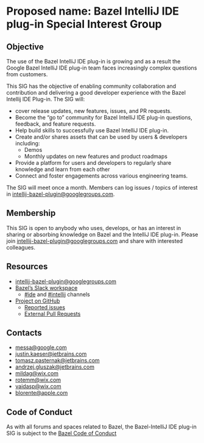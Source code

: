 # Proposed name: Bazel IntelliJ IDE plug-in Special Interest Group

## Objective

The use of the Bazel IntelliJ IDE plug-in is growing and as a result the Google Bazel IntelliJ IDE plug-in team faces increasingly complex questions from customers.

This SIG has the objective of enabling community collaboration and contribution and delivering a good developer experience with the Bazel Intellij IDE Plug-in.  The SIG will:

* cover release updates, new features, issues, and PR requests.
* Become the “go to” community for Bazel IntelliJ IDE plug-in questions, feedback, and feature requests.
* Help build skills to successfully use Bazel IntelliJ IDE plug-in.
* Create and/or shares assets that can be used by users & developers including:
  * Demos
  * Monthly updates on new features and product roadmaps
* Provide a platform for users and developers to regularly share knowledge and learn from each other
* Connect and foster engagements across various engineering teams.

The SIG will meet once a month.  Members can log issues / topics of interest in [intellij-bazel-plugin@googlegroups.com](https://groups.google.com/g/intellij-bazel-plugin).

## Membership

This SIG is open to anybody who uses, develops, or has an interest in sharing or absorbing knowledge on Bazel and the IntelliJ IDE plug-in. Please join [intellij-bazel-plugin@googlegroups.com](https://groups.google.com/g/intellij-bazel-plugin) and share with interested colleagues.

## Resources

* [intellij-bazel-plugin@googlegroups.com](https://groups.google.com/g/intellij-bazel-plugin)
* [Bazel’s Slack workspace](https://join.slack.com/t/bazelbuild/shared_invite/zt-12qiikgw6-qYqQMtD3aFxLQrA_77xV5Q)
  * [#ide](https://app.slack.com/client/TA4K1KQ87/CHSV3RSR0/thread/C025SBYFC4E-1649293011.703499) and [#intellij](https://app.slack.com/client/TA4K1KQ87/C025SBYFC4E/thread/C025SBYFC4E-1649293011.703499) channels
* [Project on GitHub](https://github.com/bazelbuild/intellij)
  * [Reported issues](https://github.com/bazelbuild/intellij/issues)
  * [External Pull Requests](https://github.com/bazelbuild/intellij/pulls?q=is%3Aopen+is%3Apr+-author%3Aapp%2Fcopybara-service)


## Contacts

* messa@google.com
* justin.kaeser@jetbrains.com
* tomasz.pasternak@jetbrains.com
* andrzej.gluszak@jetbrains.com
* mildag@wix.com
* rotemm@wix.com
* vaidasp@wix.com
* blorente@apple.com

## Code of Conduct

As with all forums and spaces related to Bazel, the Bazel-IntelliJ IDE plug-in SIG is subject to the [Bazel Code of Conduct](https://github.com/bazelbuild/bazel/blob/HEAD/CODE_OF_CONDUCT.md)
